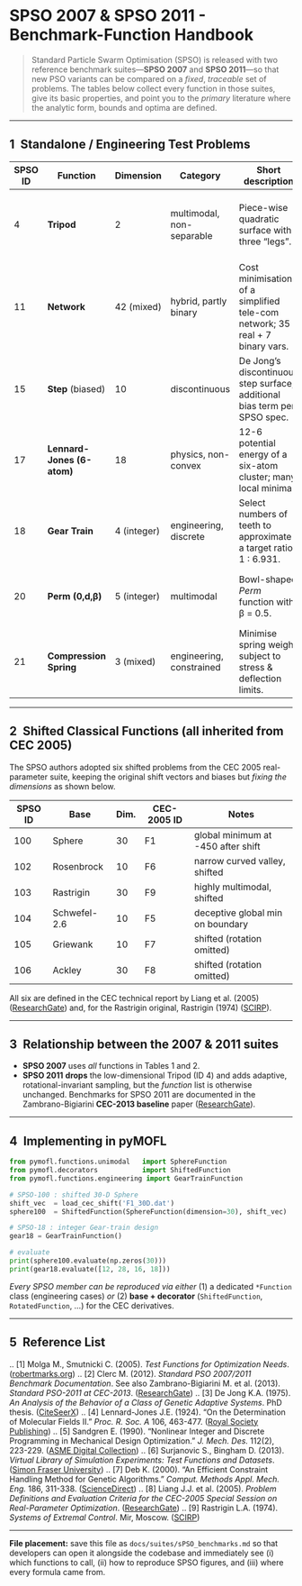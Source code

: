 # SPSO 2007 & SPSO 2011 - **Benchmark-Function Handbook**

> Standard Particle Swarm Optimisation (SPSO) is released with two reference
> benchmark suites—**SPSO 2007** and **SPSO 2011**—so that new PSO variants
> can be compared on a *fixed*, *traceable* set of problems.
> The tables below collect every function in those suites, give its basic
> properties, and point you to the *primary* literature where the analytic
> form, bounds and optima are defined.

---

## 1 Standalone / Engineering Test Problems

| SPSO ID | Function                   | Dimension   | Category                  | Short description                                                            | Canonical source                                                                                                            |
| ------- | -------------------------- | ----------- | ------------------------- | ---------------------------------------------------------------------------- | --------------------------------------------------------------------------------------------------------------------------- |
| 4       | **Tripod**                 | 2           | multimodal, non-separable | Piece-wise quadratic surface with three “legs”.                              | Molga & Smutnicki, *Test Functions for Optimization Needs* (2005) ([robertmarks.org][1])                                    |
| 11      | **Network**                | 42 (mixed)  | hybrid, partly binary     | Cost minimisation of a simplified tele-com network; 35 real + 7 binary vars. | Clerc, *SPSO Benchmark Doc* (2012 tech. note) and Zambrano-Bigiarini et al., *CEC-2013 baseline* (2013) ([ResearchGate][2]) |
| 15      | **Step** (biased)          | 10          | discontinuous             | De Jong’s discontinuous step surface, additional bias term per SPSO spec.    | De Jong, PhD thesis (1975) ([CiteSeerX][3])                                                                                 |
| 17      | **Lennard-Jones (6-atom)** | 18          | physics, non-convex       | 12-6 potential energy of a six-atom cluster; many local minima.              | Lennard-Jones (1924) ([Royal Society Publishing][4])                                                                        |
| 18      | **Gear Train**             | 4 (integer) | engineering, discrete     | Select numbers of teeth to approximate a target ratio 1 ∶ 6.931.             | Sandgren, *J. Mech. Des.* 112 (2):223–229 (1990) ([ASME Digital Collection][5])                                             |
| 20      | **Perm (0,d,β)**           | 5 (integer) | multimodal                | Bowl-shaped *Perm* function with β = 0.5.                                    | Surjanovic & Bingham, *VLSE Library* (2013) ([Simon Fraser University][6])                                                  |
| 21      | **Compression Spring**     | 3 (mixed)   | engineering, constrained  | Minimise spring weight subject to stress & deflection limits.                | Deb, *Efficient Constraint Handling for GAs* (2000) ([ScienceDirect][7])                                                    |

---

## 2 Shifted Classical Functions (all inherited from **CEC 2005**)

The SPSO authors adopted six shifted problems from the CEC 2005 real-parameter
suite, keeping the original shift vectors and biases but *fixing the
dimensions* as shown below.

| SPSO ID | Base         | Dim. | CEC-2005 ID | Notes                              |
| ------- | ------------ | ---- | ----------- | ---------------------------------- |
| 100     | Sphere       | 30   | F1          | global minimum at -450 after shift |
| 102     | Rosenbrock   | 10   | F6          | narrow curved valley, shifted      |
| 103     | Rastrigin    | 30   | F9          | highly multimodal, shifted         |
| 104     | Schwefel-2.6 | 10   | F5          | deceptive global min on boundary   |
| 105     | Griewank     | 10   | F7          | shifted (rotation omitted)         |
| 106     | Ackley       | 30   | F8          | shifted (rotation omitted)         |

All six are defined in the CEC technical report by Liang et al. (2005)
([ResearchGate][8]) and, for the Rastrigin original, Rastrigin (1974) ([SCIRP][9]).

---

## 3 Relationship between the 2007 & 2011 suites

* **SPSO 2007** uses *all* functions in Tables 1 and 2.
* **SPSO 2011** **drops** the low-dimensional Tripod (ID 4) and adds adaptive,
  rotational-invariant sampling, but the *function* list is otherwise
  unchanged. Benchmarks for SPSO 2011 are documented in the Zambrano-Bigiarini
  **CEC-2013 baseline** paper ([ResearchGate][2]).

---

## 4 Implementing in **pyMOFL**

```python
from pymofl.functions.unimodal   import SphereFunction
from pymofl.decorators           import ShiftedFunction
from pymofl.functions.engineering import GearTrainFunction

# SPSO-100 : shifted 30-D Sphere
shift_vec  = load_cec_shift('F1_30D.dat')
sphere100  = ShiftedFunction(SphereFunction(dimension=30), shift_vec)

# SPSO-18 : integer Gear-train design
gear18 = GearTrainFunction()

# evaluate
print(sphere100.evaluate(np.zeros(30)))
print(gear18.evaluate([12, 28, 16, 18]))
```

*Every SPSO member can be reproduced via either*
(1) a dedicated `*Function` class (engineering cases) *or*
(2) **base + decorator** (`ShiftedFunction`, `RotatedFunction`, …) for the CEC derivatives.

---

## 5 Reference List

.. \[1] Molga M., Smutnicki C. (2005). *Test Functions for Optimization Needs*. ([robertmarks.org][1])
.. \[2] Clerc M. (2012). *Standard PSO 2007/2011 Benchmark Documentation*.
See also Zambrano-Bigiarini M. et al. (2013). *Standard PSO-2011 at CEC-2013*. ([ResearchGate][2])
.. \[3] De Jong K.A. (1975). *An Analysis of the Behavior of a Class of Genetic Adaptive Systems*. PhD thesis. ([CiteSeerX][3])
.. \[4] Lennard-Jones J.E. (1924). “On the Determination of Molecular Fields II.” *Proc. R. Soc. A* 106, 463-477. ([Royal Society Publishing][4])
.. \[5] Sandgren E. (1990). “Nonlinear Integer and Discrete Programming in Mechanical Design Optimization.” *J. Mech. Des.* 112(2), 223-229. ([ASME Digital Collection][5])
.. \[6] Surjanovic S., Bingham D. (2013). *Virtual Library of Simulation Experiments: Test Functions and Datasets*. ([Simon Fraser University][6])
.. \[7] Deb K. (2000). “An Efficient Constraint Handling Method for Genetic Algorithms.” *Comput. Methods Appl. Mech. Eng.* 186, 311-338. ([ScienceDirect][7])
.. \[8] Liang J.J. et al. (2005). *Problem Definitions and Evaluation Criteria for the CEC-2005 Special Session on Real-Parameter Optimization*. ([ResearchGate][8])
.. \[9] Rastrigin L.A. (1974). *Systems of Extremal Control*. Mir, Moscow. ([SCIRP][9])

---

**File placement:** save this file as `docs/suites/sPSO_benchmarks.md` so that
developers can open it alongside the codebase and immediately see (i) which
functions to call, (ii) how to reproduce SPSO figures, and (iii) where every
formula came from.

[1]: https://robertmarks.org/Classes/ENGR5358/Papers/functions.pdf?utm_source=chatgpt.com "[PDF] Test functions for optimization needs - Robert Marks.org"
[2]: https://www.researchgate.net/publication/255756848_Standard_Particle_Swarm_Optimisation_2011_at_CEC-2013_A_baseline_for_future_PSO_improvements "(PDF) Standard Particle Swarm Optimisation 2011 at CEC-2013: A baseline for future PSO improvements"
[3]: https://citeseerx.ist.psu.edu/document?doi=7b2ea6ffdb72c9c0d30389c8e8d720c6e9041b6c&repid=rep1&type=pdf&utm_source=chatgpt.com "De Jong, K. A. (1975). An analysis of the behavior of a ... - CiteSeerX"
[4]: https://royalsocietypublishing.org/doi/10.1098/rspa.1924.0082?utm_source=chatgpt.com "On the determination of molecular fields. —II. From the equation of ..."
[5]: https://asmedigitalcollection.asme.org/mechanicaldesign/issue/112/2?utm_source=chatgpt.com "Volume 112 Issue 2 | J. Mech. Des. - ASME Digital Collection"
[6]: https://www.sfu.ca/~ssurjano/permdb.html?utm_source=chatgpt.com "Perm Function d, beta"
[7]: https://www.sciencedirect.com/science/article/abs/pii/S0045782599003898?utm_source=chatgpt.com "An efficient constraint handling method for genetic algorithms"
[8]: https://www.researchgate.net/publication/235710019_Problem_Definitions_and_Evaluation_Criteria_for_the_CEC_2005_Special_Session_on_Real-Parameter_Optimization?utm_source=chatgpt.com "(PDF) Problem Definitions and Evaluation Criteria for the CEC 2005 ..."
[9]: https://www.scirp.org/reference/referencespapers?referenceid=610558&utm_source=chatgpt.com "L. A. Rastrigin, “Systems of Extreme Control,” Nauka, Moscow, 1974."
